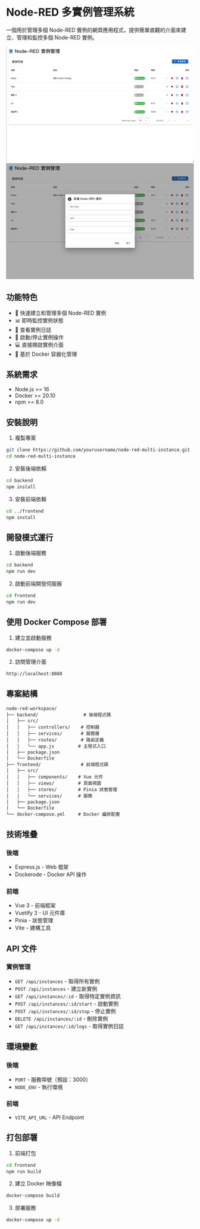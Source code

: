 # Node-RED 多實例管理系統

一個用於管理多個 Node-RED 實例的網頁應用程式，提供簡單直觀的介面來建立、管理和監控多個 Node-RED 實例。

![](./public/CleanShot%202025-02-07%20at%2001.38.30.png)
![](./public/CleanShot%202025-02-07%20at%2001.38.38.png)

## 功能特色

- 🚀 快速建立和管理多個 Node-RED 實例
- 📊 即時監控實例狀態
- 📝 查看實例日誌
- 🔄 啟動/停止實例操作
- 💻 直接開啟實例介面
- 🐳 基於 Docker 容器化管理

## 系統需求

- Node.js >= 16
- Docker >= 20.10
- npm >= 8.0

## 安裝說明

1. 複製專案

```bash
git clone https://github.com/yourusername/node-red-multi-instance.git
cd node-red-multi-instance
```

2. 安裝後端依賴

```bash
cd backend
npm install
```

3. 安裝前端依賴
```bash
cd ../frontend
npm install
```

## 開發模式運行

1. 啟動後端服務
```bash
cd backend
npm run dev
```

2. 啟動前端開發伺服器
```bash
cd frontend
npm run dev
```

## 使用 Docker Compose 部署

1. 建立並啟動服務
```bash
docker-compose up -d
```

2. 訪問管理介面
```
http://localhost:8080
```

## 專案結構

```
node-red-workspace/
├── backend/                 # 後端程式碼
│   ├── src/
│   │   ├── controllers/    # 控制器
│   │   ├── services/       # 服務層
│   │   ├── routes/         # 路由定義
│   │   └── app.js         # 主程式入口
│   ├── package.json
│   └── Dockerfile
├── frontend/               # 前端程式碼
│   ├── src/
│   │   ├── components/    # Vue 元件
│   │   ├── views/         # 頁面視圖
│   │   ├── stores/        # Pinia 狀態管理
│   │   └── services/      # 服務
│   ├── package.json
│   └── Dockerfile
└── docker-compose.yml     # Docker 編排配置
```

## 技術堆疊

### 後端
- Express.js - Web 框架
- Dockerode - Docker API 操作

### 前端
- Vue 3 - 前端框架
- Vuetify 3 - UI 元件庫
- Pinia - 狀態管理
- Vite - 建構工具

## API 文件

### 實例管理
- `GET /api/instances` - 取得所有實例
- `POST /api/instances` - 建立新實例
- `GET /api/instances/:id` - 取得特定實例資訊
- `POST /api/instances/:id/start` - 啟動實例
- `POST /api/instances/:id/stop` - 停止實例
- `DELETE /api/instances/:id` - 刪除實例
- `GET /api/instances/:id/logs` - 取得實例日誌

## 環境變數

### 後端
- `PORT` - 服務埠號（預設：3000）
- `NODE_ENV` - 執行環境

### 前端
- `VITE_API_URL` - API Endpoint

## 打包部署

1. 前端打包
```bash
cd frontend
npm run build
```

2. 建立 Docker 映像檔
```bash
docker-compose build
```

3. 部署服務
```bash
docker-compose up -d
```
